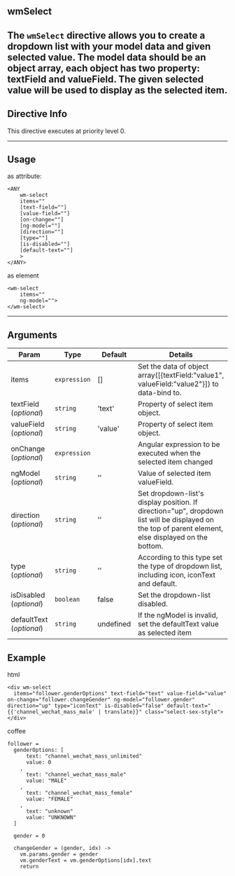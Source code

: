 ## wmSelect
The `wmSelect` directive allows you to create a dropdown list with your model data and given selected value.
The model data should be an object array, each object has two property: textField and valueField.
The given selected value will be used to display as the selected item.
---

## Directive Info
This directive executes at priority level 0.

---

## Usage
as attribute:
```
<ANY
    wm-select
    items=""
    [text-field=""]
    [value-field=""]
    [on-change=""]
    [ng-model=""]
    [direction=""]
    [type=""]
    [is-disabled=""]
    [default-text=""]
    >
</ANY>
```
as element
```
<wm-select
    items=""
    ng-model="">
</wm-select>
```

---

## Arguments
Param | Type | Default | Details
----- | ---- | ------- | ----
items                        | `expression` | []        | Set the data of object array([{textField:"value1", valueField:"value2"}]) to data-bind to.
textField (*optional*)       | `string`     | 'text'    | Property of select item object.
valueField (*optional*)      | `string`     | 'value'   | Property of select item object.
onChange (*optional*)        | `expression` |           | Angular expression to be executed when the selected item changed
ngModel (*optional*)         | `string`     | ''        | Value of selected item valueField.
direction (*optional*)       | `string`     | ''        | Set dropdown-list's display position. If direction="up", dropdown list will be displayed on the top of parent element, else displayed on the bottom.
type (*optional*)            | `string`     | ''        | According to this type set the type of dropdown list, including icon, iconText and default.
isDisabled (*optional*)      | `boolean`    | false     | Set the dropdown-list disabled.
defaultText (*optional*)     | `string`     | undefined | If the ngModel is invalid, set the defaultText value as selected item

## Example
html
```
<div wm-select
  items="follower.genderOptions" text-field="text" value-field="value" on-change="follower.changeGender" ng-model="follower.gender" direction="up" type="iconText" is-disabled="false" default-text="{{'channel_wechat_mass_male' | translate}}" class="select-sex-style">
</div>
```

coffee
```
follower =
  genderOptions: [
      text: "channel_wechat_mass_unlimited"
      value: 0
    ,
      text: "channel_wechat_mass_male"
      value: "MALE"
    ,
      text: "channel_wechat_mass_female"
      value: "FEMALE"
    ,
      text: "unknown"
      value: "UNKNOWN"
  ]

  gender = 0

  changeGender = (gender, idx) ->
    vm.params.gender = gender
    vm.genderText = vm.genderOptions[idx].text
    return
```